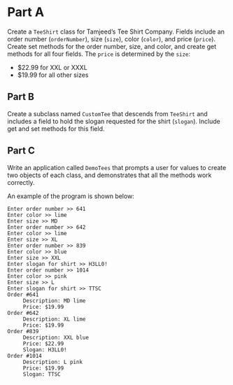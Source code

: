 # Part A
Create a `TeeShirt` class for Tamjeed’s Tee Shirt Company. Fields include an order number (`orderNumber`), size (`size`), color (`color`), and price (`price`). Create set methods for the order number, size, and color, and create get methods for all four fields. The `price` is determined by the `size`: 

* $22.99 for XXL or XXXL
* $19.99 for all other sizes


## Part B
Create a subclass named `CustomTee` that descends from `TeeShirt` and includes a field to hold the slogan requested for the shirt (`slogan`). Include get and set methods for this field.

## Part C
Write an application called `DemoTees` that prompts a user for values to create two objects of each class, and demonstrates that all the methods work correctly. 

An example of the program is shown below:

```
Enter order number >> 641
Enter color >> lime
Enter size >> MD
Enter order number >> 642
Enter color >> lime
Enter size >> XL
Enter order number >> 839
Enter color >> blue
Enter size >> XXL
Enter slogan for shirt >> H3LL0!
Enter order number >> 1014
Enter color >> pink
Enter size >> L
Enter slogan for shirt >> TTSC  
Order #641
     Description: MD lime
     Price: $19.99
Order #642
     Description: XL lime
     Price: $19.99
Order #839
     Description: XXL blue
     Price: $22.99
     Slogan: H3LL0!
Order #1014
     Description: L pink
     Price: $19.99
     Slogan: TTSC
```

